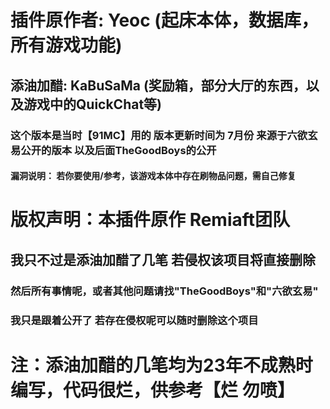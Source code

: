 # 插件原作者: Yeoc (起床本体，数据库，所有游戏功能)
## 添油加醋: KaBuSaMa (奖励箱，部分大厅的东西，以及游戏中的QuickChat等)
### 这个版本是当时【91MC】用的 版本更新时间为 7月份 来源于六欲玄易公开的版本 以及后面TheGoodBoys的公开
#### 漏洞说明： 若你要使用/参考，该游戏本体中存在刷物品问题，需自己修复

# 版权声明：本插件原作 Remiaft团队
## 我只不过是添油加醋了几笔 若侵权该项目将直接删除
### 然后所有事情呢，或者其他问题请找"TheGoodBoys"和"六欲玄易"
### 我只是跟着公开了 若存在侵权呢可以随时删除这个项目

# 注：添油加醋的几笔均为23年不成熟时编写，代码很烂，供参考【烂 勿喷】
